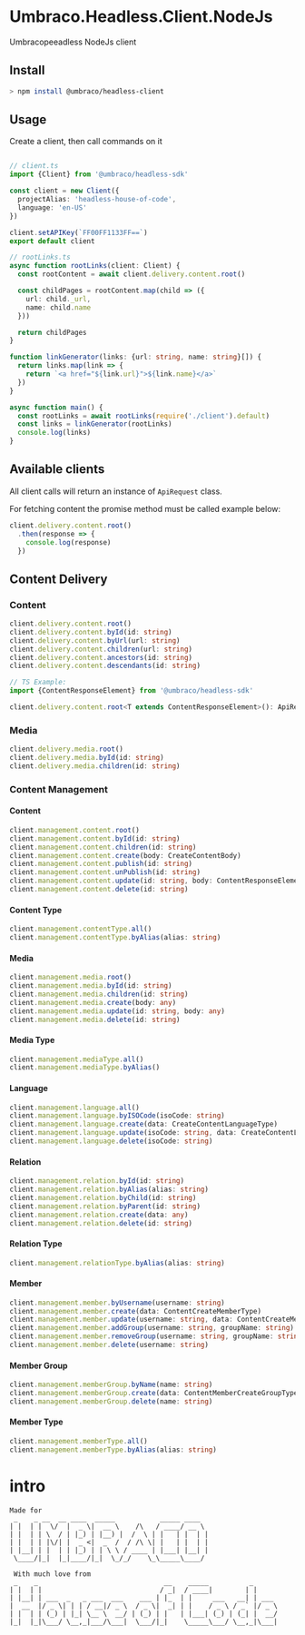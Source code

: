 # Umbraco.Headless.Client.NodeJs

Umbracopeeadless NodeJs client

## Install

```bash
> npm install @umbraco/headless-client
```

## Usage

Create a client, then call commands on it

```typescript

// client.ts
import {Client} from '@umbraco/headless-sdk'

const client = new Client({
  projectAlias: 'headless-house-of-code',
  language: 'en-US'
})

client.setAPIKey(`FF00FF1133FF==`)
export default client

// rootLinks.ts
async function rootLinks(client: Client) {
  const rootContent = await client.delivery.content.root()

  const childPages = rootContent.map(child => ({
    url: child._url,
    name: child.name
  }))

  return childPages
}

function linkGenerator(links: {url: string, name: string}[]) {
  return links.map(link => {
    return `<a href="${link.url}">${link.name}</a>`
  })
}

async function main() {
  const rootLinks = await rootLinks(require('./client').default)
  const links = linkGenerator(rootLinks)
  console.log(links)
}

```

## Available clients

All client calls will return an instance of `ApiRequest` class.

For fetching content the promise method must be called example below:

```ts
client.delivery.content.root()
  .then(response => {
    console.log(response)
  })
```

## Content Delivery

### Content

```ts
client.delivery.content.root()
client.delivery.content.byId(id: string)
client.delivery.content.byUrl(url: string)
client.delivery.content.children(url: string)
client.delivery.content.ancestors(id: string)
client.delivery.content.descendants(id: string)

// TS Example:
import {ContentResponseElement} from '@umbraco/headless-sdk'

client.delivery.content.root<T extends ContentResponseElement>(): ApiRequest<T>
```

### Media

```ts
client.delivery.media.root()
client.delivery.media.byId(id: string)
client.delivery.media.children(id: string)
```

### Content Management

#### Content

```ts
client.management.content.root()
client.management.content.byId(id: string)
client.management.content.children(id: string)
client.management.content.create(body: CreateContentBody)
client.management.content.publish(id: string)
client.management.content.unPublish(id: string)
client.management.content.update(id: string, body: ContentResponseElement)
client.management.content.delete(id: string)
```

#### Content Type

```ts
client.management.contentType.all()
client.management.contentType.byAlias(alias: string)
```

#### Media

```ts
client.management.media.root()
client.management.media.byId(id: string)
client.management.media.children(id: string)
client.management.media.create(body: any)
client.management.media.update(id: string, body: any)
client.management.media.delete(id: string)
```

#### Media Type

```ts
client.management.mediaType.all()
client.management.mediaType.byAlias()
```

#### Language

```ts
client.management.language.all()
client.management.language.byISOCode(isoCode: string)
client.management.language.create(data: CreateContentLanguageType)
client.management.language.update(isoCode: string, data: CreateContentLanguageType)
client.management.language.delete(isoCode: string)
```

#### Relation

```ts
client.management.relation.byId(id: string)
client.management.relation.byAlias(alias: string)
client.management.relation.byChild(id: string)
client.management.relation.byParent(id: string)
client.management.relation.create(data: any)
client.management.relation.delete(id: string)
```

#### Relation Type

```ts
client.management.relationType.byAlias(alias: string)
```


#### Member

```ts
client.management.member.byUsername(username: string)
client.management.member.create(data: ContentCreateMemberType)
client.management.member.update(username: string, data: ContentCreateMemberType)
client.management.member.addGroup(username: string, groupName: string)
client.management.member.removeGroup(username: string, groupName: string)
client.management.member.delete(username: string)
```

#### Member Group

```ts
client.management.memberGroup.byName(name: string)
client.management.memberGroup.create(data: ContentMemberCreateGroupType)
client.management.memberGroup.delete(name: string)
```

#### Member Type

```ts
client.management.memberType.all()
client.management.memberType.byAlias(alias: string)
```

# intro 

    Made for
     _    _ __  __ ____  _____           _____ ____  
    | |  | |  \/  |  _ \|  __ \    /\   / ____/ __ \ 
    | |  | | \  / | |_) | |__) |  /  \ | |   | |  | |
    | |  | | |\/| |  _ <|  _  /  / /\ \| |   | |  | |
    | |__| | |  | | |_) | | \ \ / ____ | |___| |__| |
     \____/|_|  |_|____/|_|  \_/_/    \_\_____\____/ 
     
     With much love from
     _    _                               __    _____          _      
    | |  | |                             / _|  / ____|        | |     
    | |__| | ___  _   _ ___  ___    ___ | |_  | |     ___   __| | ___ 
    |  __  |/ _ \| | | / __|/ _ \  / _ \|  _| | |    / _ \ / _` |/ _ \
    | |  | | (_) | |_| \__ \  __/ | (_) | |   | |___| (_) | (_| |  __/
    |_|  |_|\___/ \__,_|___/\___|  \___/|_|    \_____\___/ \__,_|\___|
